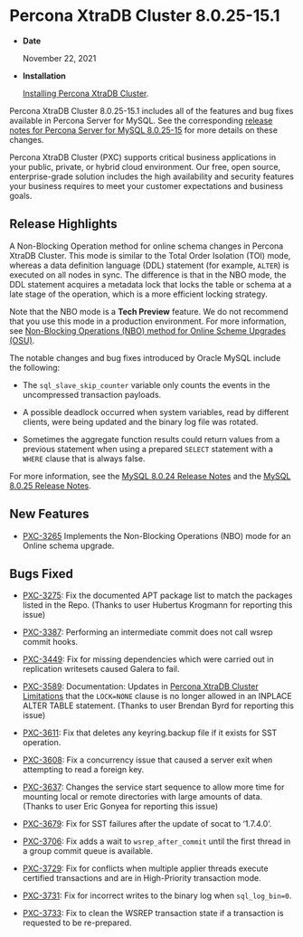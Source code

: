 # Percona XtraDB Cluster 8.0.25-15.1


* **Date**

    November 22, 2021



* **Installation**

    [Installing Percona XtraDB Cluster](https://www.percona.com/doc/percona-xtradb-cluster/8.0/install/index.html).


Percona XtraDB Cluster 8.0.25-15.1 includes all of the features and bug fixes available in Percona Server for MySQL. See the corresponding [release notes for Percona Server for MySQL 8.0.25-15](https://www.percona.com/doc/percona-server/LATEST/release-notes/Percona-Server-8.0.25-15.html) for more details on these changes.

Percona XtraDB Cluster (PXC) supports critical business applications in your public, private, or hybrid cloud environment. Our free, open source, enterprise-grade solution includes the high availability and security features your business requires to meet your customer expectations and business goals.

## Release Highlights

A Non-Blocking Operation method for online schema changes in Percona XtraDB Cluster. This mode is similar to the Total Order Isolation (TOI) mode, whereas a data definition language (DDL) statement (for example, `ALTER`) is executed on all nodes in sync. The difference is that in the NBO mode, the DDL statement acquires a metadata lock that locks the table or schema at a late stage of the operation, which is a more efficient locking strategy.

Note that the NBO mode is a **Tech Preview** feature. We do not recommend that you use this mode in a production environment. For more information, see [Non-Blocking Operations (NBO) method for Online Scheme Upgrades (OSU)](../features/nbo.md#nbo).

The notable changes and bug fixes introduced by Oracle MySQL include the following:


* The `sql_slave_skip_counter` variable only counts the events in the uncompressed transaction payloads.


* A possible deadlock occurred when system variables, read by different clients, were being updated and the binary log file was rotated.


* Sometimes the aggregate function results could return values from a previous statement when using a prepared `SELECT` statement with a `WHERE` clause that is always false.

For more information, see the [MySQL 8.0.24 Release Notes](https://dev.mysql.com/doc/relnotes/mysql/8.0/en/news-8-0-24.html) and the [MySQL 8.0.25 Release Notes](https://dev.mysql.com/doc/relnotes/mysql/8.0/en/news-8-0-25.html).

## New Features


* [PXC-3265](https://jira.percona.com/browse/PXC-3265) Implements the Non-Blocking Operations (NBO) mode for an Online schema upgrade.

## Bugs Fixed


* [PXC-3275](https://jira.percona.com/browse/PXC-3275): Fix the documented APT package list to match the packages listed in the Repo. (Thanks to user Hubertus Krogmann for reporting this issue)


* [PXC-3387](https://jira.percona.com/browse/PXC-3387): Performing an intermediate commit does not call wsrep commit hooks.


* [PXC-3449](https://jira.percona.com/browse/PXC-3449): Fix for missing dependencies which were carried out in replication writesets caused Galera to fail.


* [PXC-3589](https://jira.percona.com/browse/PXC-3589): Documentation: Updates in [Percona XtraDB Cluster Limitations](../limitation.md#limitations) that the `LOCK=NONE` clause is no longer allowed in an INPLACE ALTER TABLE statement. (Thanks to user Brendan Byrd for reporting this issue)


* [PXC-3611](https://jira.percona.com/browse/PXC-3611): Fix that deletes any keyring.backup file if it exists for SST operation.


* [PXC-3608](https://jira.percona.com/browse/PXC-3608): Fix a concurrency issue that caused a server exit when attempting to read a foreign key.


* [PXC-3637](https://jira.percona.com/browse/PXC-3637): Changes the service start sequence to allow more time for mounting local or remote directories with large amounts of data. (Thanks to user Eric Gonyea for reporting this issue)


* [PXC-3679](https://jira.percona.com/browse/PXC-3679): Fix for SST failures after the update of socat to ‘1.7.4.0’.


* [PXC-3706](https://jira.percona.com/browse/PXC-3706): Fix adds a wait to `wsrep_after_commit` until the first thread in a group commit queue is available.


* [PXC-3729](https://jira.percona.com/browse/PXC-3729): Fix for conflicts when multiple applier threads execute certified transactions and are in High-Priority transaction mode.


* [PXC-3731](https://jira.percona.com/browse/PXC-3731): Fix for incorrect writes to the binary log when `sql_log_bin=0`.


* [PXC-3733](https://jira.percona.com/browse/PXC-3733): Fix to clean the WSREP transaction state if a transaction is requested to be re-prepared.
